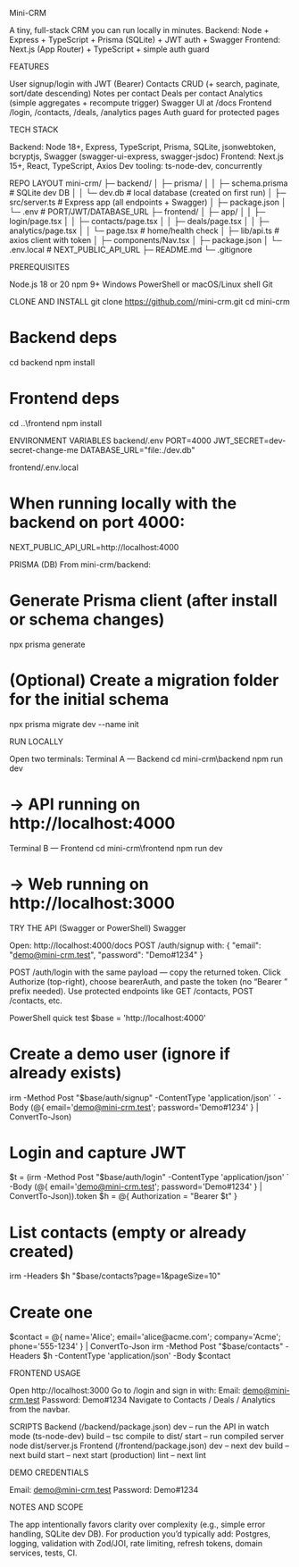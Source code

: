 Mini-CRM

A tiny, full-stack CRM you can run locally in minutes.
Backend: Node + Express + TypeScript + Prisma (SQLite) + JWT auth + Swagger
Frontend: Next.js (App Router) + TypeScript + simple auth guard

FEATURES

User signup/login with JWT (Bearer)
Contacts CRUD (+ search, paginate, sort/date descending)
Notes per contact
Deals per contact
Analytics (simple aggregates + recompute trigger)
Swagger UI at /docs
Frontend /login, /contacts, /deals, /analytics pages
Auth guard for protected pages

TECH STACK

Backend: Node 18+, Express, TypeScript, Prisma, SQLite, jsonwebtoken, bcryptjs, Swagger (swagger-ui-express, swagger-jsdoc)
Frontend: Next.js 15+, React, TypeScript, Axios
Dev tooling: ts-node-dev, concurrently

REPO LAYOUT
mini-crm/
├─ backend/
│  ├─ prisma/
│  │  ├─ schema.prisma         # SQLite dev DB
│  │  └─ dev.db                # local database (created on first run)
│  ├─ src/server.ts            # Express app (all endpoints + Swagger)
│  ├─ package.json
│  └─ .env                     # PORT/JWT/DATABASE_URL
├─ frontend/
│  ├─ app/
│  │  ├─ login/page.tsx
│  │  ├─ contacts/page.tsx
│  │  ├─ deals/page.tsx
│  │  ├─ analytics/page.tsx
│  │  └─ page.tsx              # home/health check
│  ├─ lib/api.ts               # axios client with token
│  ├─ components/Nav.tsx
│  ├─ package.json
│  └─ .env.local               # NEXT_PUBLIC_API_URL
├─ README.md
└─ .gitignore


PREREQUISITES

Node.js 18 or 20
npm 9+
Windows PowerShell or macOS/Linux shell
Git

CLONE AND INSTALL
git clone https://github.com/<your-username>/mini-crm.git
cd mini-crm

# Backend deps
cd backend
npm install

# Frontend deps
cd ..\frontend
npm install


ENVIRONMENT VARIABLES
backend/.env
PORT=4000
JWT_SECRET=dev-secret-change-me
DATABASE_URL="file:./dev.db"

frontend/.env.local
# When running locally with the backend on port 4000:
NEXT_PUBLIC_API_URL=http://localhost:4000

PRISMA (DB)
From mini-crm/backend:
# Generate Prisma client (after install or schema changes)
npx prisma generate

# (Optional) Create a migration folder for the initial schema
npx prisma migrate dev --name init


RUN LOCALLY

Open two terminals:
Terminal A — Backend
cd mini-crm\backend
npm run dev
# -> API running on http://localhost:4000

Terminal B — Frontend
cd mini-crm\frontend
npm run dev
# -> Web running on http://localhost:3000


 TRY THE API (Swagger or PowerShell)
Swagger

Open: http://localhost:4000/docs
POST /auth/signup with:
{ "email": "demo@mini-crm.test", "password": "Demo#1234" }

POST /auth/login with the same payload — copy the returned token.
Click Authorize (top-right), choose bearerAuth, and paste the token (no “Bearer ” prefix needed).
Use protected endpoints like GET /contacts, POST /contacts, etc.

PowerShell quick test
$base = 'http://localhost:4000'

# Create a demo user (ignore if already exists)
irm -Method Post "$base/auth/signup" -ContentType 'application/json' `
  -Body (@{ email='demo@mini-crm.test'; password='Demo#1234' } | ConvertTo-Json)

# Login and capture JWT
$t = (irm -Method Post "$base/auth/login" -ContentType 'application/json' `
  -Body (@{ email='demo@mini-crm.test'; password='Demo#1234' } | ConvertTo-Json)).token
$h = @{ Authorization = "Bearer $t" }

# List contacts (empty or already created)
irm -Headers $h "$base/contacts?page=1&pageSize=10"

# Create one
$contact = @{ name='Alice'; email='alice@acme.com'; company='Acme'; phone='555-1234' } | ConvertTo-Json
irm -Method Post "$base/contacts" -Headers $h -ContentType 'application/json' -Body $contact

FRONTEND USAGE

Open http://localhost:3000
Go to /login and sign in with:
Email: demo@mini-crm.test
Password: Demo#1234
Navigate to Contacts / Deals / Analytics from the navbar.

SCRIPTS
Backend (/backend/package.json)
dev – run the API in watch mode (ts-node-dev)
build – tsc compile to dist/
start – run compiled server node dist/server.js
Frontend (/frontend/package.json)
dev – next dev
build – next build
start – next start (production)
lint – next lint

DEMO CREDENTIALS

Email: demo@mini-crm.test
Password: Demo#1234

NOTES AND SCOPE

The app intentionally favors clarity over complexity (e.g., simple error handling, SQLite dev DB).
For production you’d typically add:
Postgres, logging, validation with Zod/JOI, rate limiting, refresh tokens, domain services, tests, CI.
